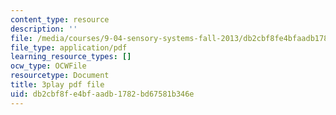 ```yaml
---
content_type: resource
description: ''
file: /media/courses/9-04-sensory-systems-fall-2013/db2cbf8fe4bfaadb1782bd67581b346e_ezBuTFbF5Gs.pdf
file_type: application/pdf
learning_resource_types: []
ocw_type: OCWFile
resourcetype: Document
title: 3play pdf file
uid: db2cbf8f-e4bf-aadb-1782-bd67581b346e
---
```


